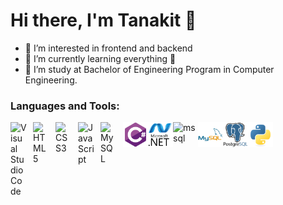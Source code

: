 # Hi there, I'm Tanakit 👋
- 👀 I’m interested in frontend and backend 
- 🌱 I’m currently learning everything 🤣
- 🔭 I’m study at Bachelor of Engineering Program in Computer Engineering.



### Languages and Tools:
<img align="left" alt="Visual Studio Code" width="26px" src="https://cdn.jsdelivr.net/gh/devicons/devicon/icons/vscode/vscode-original.svg" style="padding-right:10px;" />
<img align="left" alt="HTML5" width="26px" src="https://cdn.jsdelivr.net/gh/devicons/devicon/icons/html5/html5-original.svg" style="padding-right:10px;" />
<img align="left" alt="CSS3" width="26px" src="https://cdn.jsdelivr.net/gh/devicons/devicon/icons/css3/css3-original.svg" style="padding-right:10px;" />
<img align="left" alt="JavaScript" width="26px" src="https://cdn.jsdelivr.net/gh/devicons/devicon/icons/javascript/javascript-original.svg" style="padding-right:10px;" />
<img align="left" alt="MySQL" width="26px" src="https://cdn.jsdelivr.net/gh/devicons/devicon/icons/mysql/mysql-original.svg" style="padding-right:10px;" />
<img align="left" src="https://raw.githubusercontent.com/devicons/devicon/master/icons/csharp/csharp-original.svg" alt="csharp" width="40" height="40"/>                 <img align="left" src="https://raw.githubusercontent.com/devicons/devicon/master/icons/dot-net/dot-net-original-wordmark.svg" alt="dotnet" width="40" height="40"/>       <img align="left" src="https://www.svgrepo.com/show/303229/microsoft-sql-server-logo.svg" alt="mssql" width="40" height="40"/>                                           <img align="left" src="https://raw.githubusercontent.com/devicons/devicon/master/icons/mysql/mysql-original-wordmark.svg" alt="mysql" width="40" height="40"/>           <img align="left" src="https://raw.githubusercontent.com/devicons/devicon/master/icons/postgresql/postgresql-original-wordmark.svg" alt="postgresql" width="40" height="40"/>                                                                                                                                                         <img align="left" src="https://raw.githubusercontent.com/devicons/devicon/master/icons/python/python-original.svg" alt="python" width="40" height="40"/>
  
  
  



